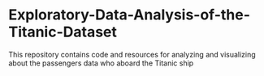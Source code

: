 # Exploratory-Data-Analysis-of-the-Titanic-Dataset
This repository contains code and resources for analyzing and visualizing about the passengers data who aboard the Titanic ship
